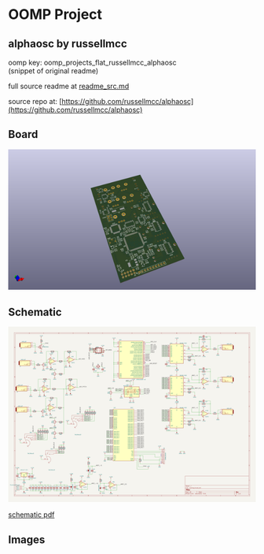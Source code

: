 # OOMP Project  
## alphaosc  by russellmcc  
  
oomp key: oomp_projects_flat_russellmcc_alphaosc  
(snippet of original readme)  
  
  
  full source readme at [readme_src.md](readme_src.md)  
  
source repo at: [https://github.com/russellmcc/alphaosc](https://github.com/russellmcc/alphaosc)  
## Board  
  
[![working_3d.png](working_3d_600.png)](working_3d.png)  
## Schematic  
  
[![working_schematic.png](working_schematic_600.png)](working_schematic.png)  
  
[schematic pdf](working_schematic.pdf)  
## Images  
